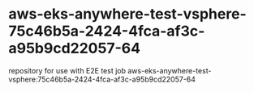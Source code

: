 # aws-eks-anywhere-test-vsphere-75c46b5a-2424-4fca-af3c-a95b9cd22057-64
repository for use with E2E test job aws-eks-anywhere-test-vsphere:75c46b5a-2424-4fca-af3c-a95b9cd22057-64
